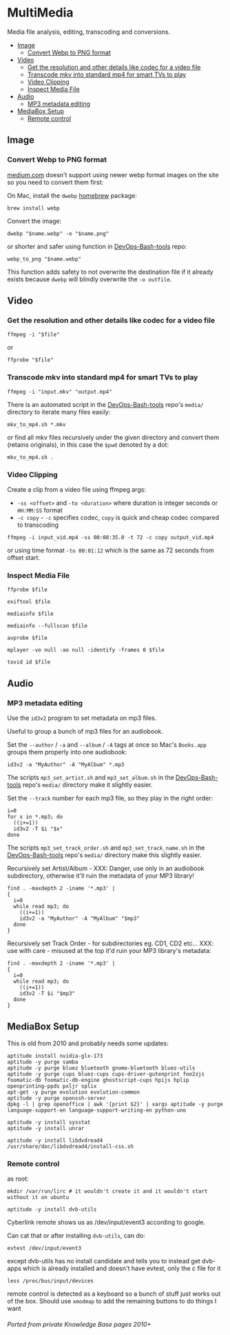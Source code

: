 # MultiMedia

Media file analysis, editing, transcoding and conversions.

<!-- INDEX_START -->
- [Image](#image)
  - [Convert Webp to PNG format](#convert-webp-to-png-format)
- [Video](#video)
  - [Get the resolution and other details like codec for a video file](#get-the-resolution-and-other-details-like-codec-for-a-video-file)
  - [Transcode mkv into standard mp4 for smart TVs to play](#transcode-mkv-into-standard-mp4-for-smart-tvs-to-play)
  - [Video Clipping](#video-clipping)
  - [Inspect Media File](#inspect-media-file)
- [Audio](#audio)
  - [MP3 metadata editing](#mp3-metadata-editing)
- [MediaBox Setup](#mediabox-setup)
  - [Remote control](#remote-control)
<!-- INDEX_END -->

## Image

### Convert Webp to PNG format

[medium.com](medium.md) doesn't support using newer webp format images on the site so you need to convert them first:

On Mac, install the `dwebp` [homebrew](brew.md) package:

```shell
brew install webp
```

Convert the image:

```shell
dwebp "$name.webp" -o "$name.png"
```

or shorter and safer using function in [DevOps-Bash-tools](devops-bash-tools.md) repo:

```shell
webp_to_png "$name.webp"
```

This function adds safety to not overwrite the destination file if it already exists because `dwebp` will blindly
overwrite the `-o outfile`.

## Video

### Get the resolution and other details like codec for a video file

```shell
ffmpeg -i "$file"
```

or

```shell
ffprobe "$file"
```

### Transcode mkv into standard mp4 for smart TVs to play

```shell
ffmpeg -i "input.mkv" "output.mp4"
```

There is an automated script in the [DevOps-Bash-tools](devops-bash-tools.md) repo's `media/` directory to iterate many files easily:

```shell
mkv_to_mp4.sh *.mkv
```

or find all mkv files recursively under the given directory and convert them (retains originals), in this case the `$pwd` denoted by a dot:

```shell
mkv_to_mp4.sh .
```

### Video Clipping

Create a clip from a video file using ffmpeg args:

- `-ss <offset>` and `-to <duration>` where duration is integer seconds or `HH:MM:SS` format
- `-c copy` - `-c` specifies codec, `copy` is quick and cheap codec compared to transcoding

```shell
ffmpeg -i input_vid.mp4 -ss 00:08:35.0 -t 72 -c copy output_vid.mp4
```
or using time format `-to 00:01:12` which is the same as 72 seconds from offset start.

### Inspect Media File

```shell
ffprobe $file
```

```shell
exiftool $file
```

```shell
mediainfo $file
```
```shell
mediainfo --fullscan $file
```

```shell
avprobe $file
```

```shell
mplayer -vo null -ao null -identify -frames 0 $file
```

```shell
tovid id $file
```

## Audio

### MP3 metadata editing

Use the `id3v2` program to set metadata on mp3 files.

Useful to group a bunch of mp3 files for an audiobook.

Set the `--author` / `-a` and `--album` / `-A` tags at once so Mac's `Books.app` groups them properly into one audiobook:

```shell
id3v2 -a "MyAuthor" -A "MyAlbum" *.mp3
```

The scripts `mp3_set_artist.sh` and `mp3_set_album.sh` in the [DevOps-Bash-tools](devops-bash-tools.md) repo's `media/`
directory make it slightly easier.

Set the `--track` number for each mp3 file, so they play in the right order:

```shell
i=0
for x in *.mp3; do
  ((i+=1))
  id3v2 -T $i "$x"
done
```

The scripts `mp3_set_track_order.sh` and `mp3_set_track_name.sh` in the [DevOps-Bash-tools](devops-bash-tools.md) repo's `media/`
directory make this slightly easier.

Recursively set Artist/Album - XXX: Danger, use only in an audiobook subdirectory, otherwise it'll ruin the metadata of your MP3 library!

```shell
find . -maxdepth 2 -iname '*.mp3' |
{
  i=0
  while read mp3; do
    ((i+=1))
    id3v2 -a "MyAuthor" -A "MyAlbum" "$mp3"
  done
}
```

Recursively set Track Order - for subdirectories eg. CD1, CD2 etc... XXX: use with care - misused at the top it'd ruin your MP3 library's metadata:

```shell
find . -maxdepth 2 -iname '*.mp3' |
{
  i=0
  while read mp3; do
    ((i+=1))
    id3v2 -T $i "$mp3"
  done
}
```

## MediaBox Setup

This is old from 2010 and probably needs some updates:

```shell
aptitude install nvidia-glx-173
aptitude -y purge samba
aptitude -y purge bluez bluetooth gnome-bluetooth bluez-utils
aptitude -y purge cups bluez-cups cups-driver-gutenprint foo2zjs foomatic-db foomatic-db-engine ghostscript-cups hpijs hplip openprinting-ppds pxljr splix
apt-get -y purge evolution evolution-common
aptitude -y purge openssh-server
dpkg -l | grep openoffice | awk '{print $2}' | xargs aptitude -y purge language-support-en language-support-writing-en python-uno
```

```shell
aptitude -y install sysstat
aptitude -y install unrar
```

```shell
aptitude -y install libdvdread4
/usr/share/doc/libdvdread4/install-css.sh
```

### Remote control

as root:

```shell
mkdir /var/run/lirc # it wouldn't create it and it wouldn't start without it on ubuntu
```

```shell
aptitude -y install dvb-utils
```
Cyberlink remote shows us as /dev/input/event3 according to google.

Can cat that or after installing `dvb-utils`, can do:

```shell
evtest /dev/input/event3
```
except dvb-utils has no install candidate and tells you to instead get dvb-apps which is already installed and doesn't have evtest, only the c file for it

```shell
less /proc/bus/input/devices
```

remote control is detected as a keyboard so a bunch of stuff just works out of the box.
Should use `xmodmap` to add the remaining buttons to do things I want

###### Ported from private Knowledge Base pages 2010+
